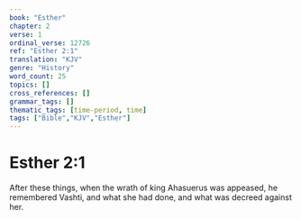 ```yaml
---
book: "Esther"
chapter: 2
verse: 1
ordinal_verse: 12726
ref: "Esther 2:1"
translation: "KJV"
genre: "History"
word_count: 25
topics: []
cross_references: []
grammar_tags: []
thematic_tags: [time-period, time]
tags: ["Bible","KJV","Esther"]
---
```


# Esther 2:1

After these things, when the wrath of king Ahasuerus was appeased, he remembered Vashti, and what she had done, and what was decreed against her.
